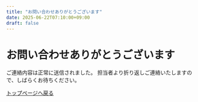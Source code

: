 ```yaml
---
title: "お問い合わせありがとうございます"
date: 2025-06-22T07:10:00+09:00
draft: false
---
```


# お問い合わせありがとうございます

ご連絡内容は正常に送信されました。
担当者より折り返しご連絡いたしますので、しばらくお待ちください。

[トップページへ戻る](/ja/)
